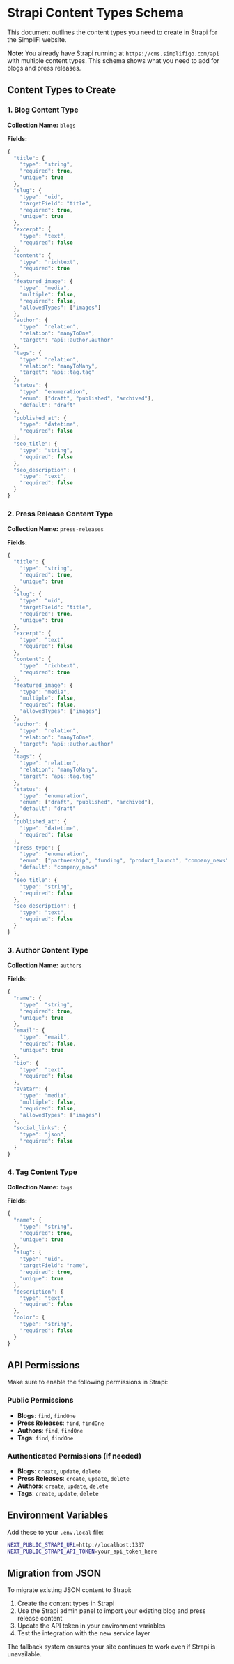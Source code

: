 # Strapi Content Types Schema

This document outlines the content types you need to create in Strapi for the SimpliFi website.

**Note:** You already have Strapi running at `https://cms.simplifigo.com/api` with multiple content types. This schema shows what you need to add for blogs and press releases.

## Content Types to Create

### 1. Blog Content Type

**Collection Name:** `blogs`

**Fields:**
```javascript
{
  "title": {
    "type": "string",
    "required": true,
    "unique": true
  },
  "slug": {
    "type": "uid",
    "targetField": "title",
    "required": true,
    "unique": true
  },
  "excerpt": {
    "type": "text",
    "required": false
  },
  "content": {
    "type": "richtext",
    "required": true
  },
  "featured_image": {
    "type": "media",
    "multiple": false,
    "required": false,
    "allowedTypes": ["images"]
  },
  "author": {
    "type": "relation",
    "relation": "manyToOne",
    "target": "api::author.author"
  },
  "tags": {
    "type": "relation",
    "relation": "manyToMany",
    "target": "api::tag.tag"
  },
  "status": {
    "type": "enumeration",
    "enum": ["draft", "published", "archived"],
    "default": "draft"
  },
  "published_at": {
    "type": "datetime",
    "required": false
  },
  "seo_title": {
    "type": "string",
    "required": false
  },
  "seo_description": {
    "type": "text",
    "required": false
  }
}
```

### 2. Press Release Content Type

**Collection Name:** `press-releases`

**Fields:**
```javascript
{
  "title": {
    "type": "string",
    "required": true,
    "unique": true
  },
  "slug": {
    "type": "uid",
    "targetField": "title",
    "required": true,
    "unique": true
  },
  "excerpt": {
    "type": "text",
    "required": false
  },
  "content": {
    "type": "richtext",
    "required": true
  },
  "featured_image": {
    "type": "media",
    "multiple": false,
    "required": false,
    "allowedTypes": ["images"]
  },
  "author": {
    "type": "relation",
    "relation": "manyToOne",
    "target": "api::author.author"
  },
  "tags": {
    "type": "relation",
    "relation": "manyToMany",
    "target": "api::tag.tag"
  },
  "status": {
    "type": "enumeration",
    "enum": ["draft", "published", "archived"],
    "default": "draft"
  },
  "published_at": {
    "type": "datetime",
    "required": false
  },
  "press_type": {
    "type": "enumeration",
    "enum": ["partnership", "funding", "product_launch", "company_news"],
    "default": "company_news"
  },
  "seo_title": {
    "type": "string",
    "required": false
  },
  "seo_description": {
    "type": "text",
    "required": false
  }
}
```

### 3. Author Content Type

**Collection Name:** `authors`

**Fields:**
```javascript
{
  "name": {
    "type": "string",
    "required": true,
    "unique": true
  },
  "email": {
    "type": "email",
    "required": false,
    "unique": true
  },
  "bio": {
    "type": "text",
    "required": false
  },
  "avatar": {
    "type": "media",
    "multiple": false,
    "required": false,
    "allowedTypes": ["images"]
  },
  "social_links": {
    "type": "json",
    "required": false
  }
}
```

### 4. Tag Content Type

**Collection Name:** `tags`

**Fields:**
```javascript
{
  "name": {
    "type": "string",
    "required": true,
    "unique": true
  },
  "slug": {
    "type": "uid",
    "targetField": "name",
    "required": true,
    "unique": true
  },
  "description": {
    "type": "text",
    "required": false
  },
  "color": {
    "type": "string",
    "required": false
  }
}
```

## API Permissions

Make sure to enable the following permissions in Strapi:

### Public Permissions
- **Blogs**: `find`, `findOne`
- **Press Releases**: `find`, `findOne`
- **Authors**: `find`, `findOne`
- **Tags**: `find`, `findOne`

### Authenticated Permissions (if needed)
- **Blogs**: `create`, `update`, `delete`
- **Press Releases**: `create`, `update`, `delete`
- **Authors**: `create`, `update`, `delete`
- **Tags**: `create`, `update`, `delete`

## Environment Variables

Add these to your `.env.local` file:

```bash
NEXT_PUBLIC_STRAPI_URL=http://localhost:1337
NEXT_PUBLIC_STRAPI_API_TOKEN=your_api_token_here
```

## Migration from JSON

To migrate existing JSON content to Strapi:

1. Create the content types in Strapi
2. Use the Strapi admin panel to import your existing blog and press release content
3. Update the API token in your environment variables
4. Test the integration with the new service layer

The fallback system ensures your site continues to work even if Strapi is unavailable.
